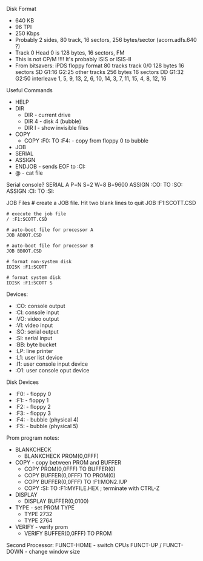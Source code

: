 Disk Format
  * 640 KB
  * 96 TPI
  * 250 Kbps
  * Probably 2 sides, 80 track, 16 sectors, 256 bytes/sector (acorn.adfs.640 ?)
  * Track 0 Head 0 is 128 bytes, 16 sectors, FM
  * This is not CP/M !!!! It's probably ISIS or ISIS-II
  * From bitsavers:
    iPDS floppy format
    80 tracks
    track 0/0 128 bytes 16 sectors SD G1:16 G2:25
    other tracks 256 bytes 16 sectors DD G1:32 G2:50
    interleave
    1, 5, 9, 13, 2, 6, 10, 14, 3, 7, 11, 15, 4, 8, 12, 16

Useful Commands
   * HELP
   * DIR
      * DIR - current drive
      * DIR 4 - disk 4 (bubble)
      * DIR I - show invisible files
   * COPY
      * COPY :F0:<fn> TO :F4:<fn>  - copy from floppy 0 to bubble
   * JOB
   * SERIAL
   * ASSIGN
   * ENDJOB - sends EOF to :CI:
   * @<filename> - cat file

Serial console?
    SERIAL A P=N S=2 W=8 B=9600
    ASSIGN :CO: TO :SO:
    ASSIGN :CI: TO :SI:

JOB Files
    # create a JOB file. Hit two blank lines to quit
    JOB :F1:SCOTT.CSD

    # execute the job file
    / :F1:SCOTT.CSD

    # auto-boot file for processor A
    JOB ABOOT.CSD

    # auto-boot file for processor B
    JOB BBOOT.CSD

    # format non-system disk
    IDISK :F1:SCOTT

    # format system disk
    IDISK :F1:SCOTT S

Devices:
   * :CO:  console output
   * :CI:  console input
   * :VO:  video output
   * :VI:  video input
   * :SO:  serial output
   * :SI:  serial input
   * :BB:  byte bucket
   * :LP:  line printer
   * :L1:  user list device
   * :I1:  user console input device
   * :O1:  user console oput device

Disk Devices
   * :F0: - floppy 0
   * :F1: - floppy 1
   * :F2: - floppy 2
   * :F3: - floppy 3
   * :F4: - bubble (physical 4)
   * :F5: - bubble (physical 5)

Prom program notes:
   * BLANKCHECK
      * BLANKCHECK PROM(0,0FFF)
   * COPY - copy between PROM and BUFFER
      * COPY PROM(0,0FFF) TO BUFFER(0)
      * COPY BUFFER(0,0FFF) TO PROM(0)
      * COPY BUFFER(0,0FFF) TO :F1:MON2.IUP
      * COPY :SI: TO :F1:MYFILE.HEX             ; terminate with CTRL-Z
   * DISPLAY
      * DISPLAY BUFFER(0,0100)
   * TYPE - set PROM TYPE
      * TYPE 2732
      * TYPE 2764
   * VERIFY - verify prom
      * VERIFY BUFFER(0,0FFF) TO PROM

Second Processor:
  FUNCT-HOME - switch CPUs
  FUNCT-UP / FUNCT-DOWN - change window size

